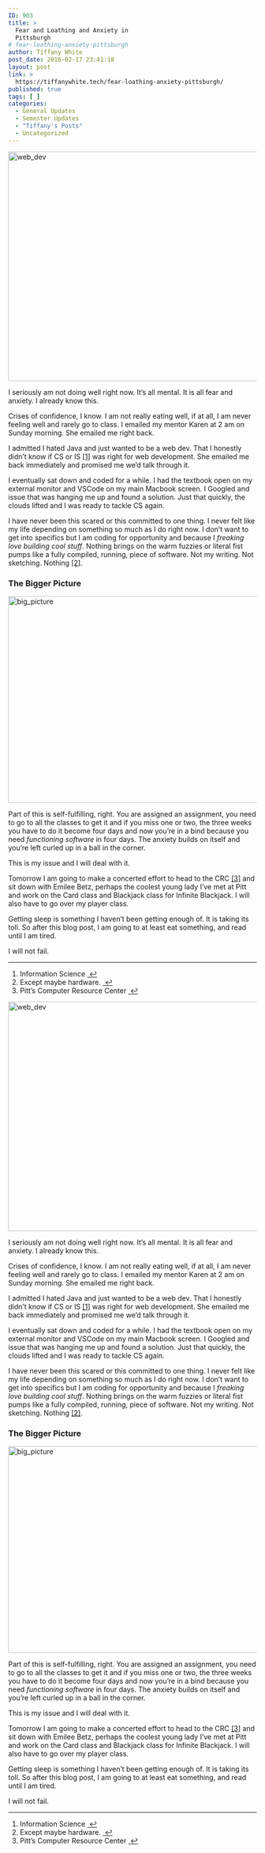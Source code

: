 ```yaml
---
ID: 903
title: >
  Fear and Loathing and Anxiety in
  Pittsburgh
# fear-loathing-anxiety-pittsburgh
author: Tiffany White
post_date: 2016-02-17 23:41:18
layout: post
link: >
  https://tiffanywhite.tech/fear-loathing-anxiety-pittsburgh/
published: true
tags: [ ]
categories:
  - General Updates
  - Semester Updates
  - "Tiffany's Posts"
  - Uncategorized
---
```



<img class="aligncenter" src="http://helloburgh.me/wp-content/uploads/2016/02/webdev.jpg" alt="web_dev" width="615" height="464" />

I seriously am not doing well right now. It’s all mental. It is all fear and anxiety. I already know this.

Crises of confidence, I know. I am not really eating well, if at all, I am never feeling well and rarely go to class. I emailed my mentor Karen at 2 am on Sunday morning. She emailed me right back.

I admitted I hated Java and just wanted to be a web dev. That I honestly didn’t know if CS or IS <a id="fnref:1" class="footnote" title:="see footnote" href="#fn:1">[1]</a> was right for web development. She emailed me back immediately and promised me we’d talk through it.

I eventually sat down and coded for a while. I had the textbook open on my external monitor and VSCode on my main Macbook screen. I Googled and issue that was hanging me up and found a solution. Just that quickly, the clouds lifted and I was ready to tackle CS again.

I have never been this scared or this committed to one thing. I never felt like my life depending on something so much as I do right now. I don’t want to get into specifics but I am coding for opportunity and because I <em>freaking love building cool stuff</em>. Nothing brings on the warm fuzzies or literal fist pumps like a fully compiled, running, piece of software. Not my writing. Not sketching. Nothing <a id="fnref:2" class="footnote" title:="see footnote" href="#fn:2">[2]</a>.
<h3>The Bigger Picture</h3>
<img class="aligncenter" src="http://helloburgh.me/wp-content/uploads/2016/02/bigger_picture.jpg" alt="big_picture" width="622" height="418" />

Part of this is self-fulfilling, right. You are assigned an assignment, you need to go to all the classes to get it and if you miss one or two, the three weeks you have to do it become four days and now you’re in a bind because you need <em>functioning software</em> in four days. The anxiety builds on itself and you’re left curled up in a ball in the corner.

This is my issue and I will deal with it.

Tomorrow I am going to make a concerted effort to head to the CRC <a id="fnref:3" class="footnote" title:="see footnote" href="#fn:3">[3]</a> and sit down with Emilee Betz, perhaps the coolest young lady I’ve met at Pitt and work on the Card class and Blackjack class for Infinite Blackjack. I will also have to go over my player class.

Getting sleep is something I haven’t been getting enough of. It is taking its toll. So after this blog post, I am going to at least eat something, and read until I am tired.

I will not fail.
<div class="footnotes">

<hr />

<ol>
	<li id="fn:1">Information Science <a class="reversefootnote" title:="return to article" href="#fnref:1"> ↩</a></li>
	<li id="fn:2">Except maybe hardware. <a class="reversefootnote" title:="return to article" href="#fnref:2"> ↩</a></li>
	<li id="fn:3">Pitt’s Computer Resource Center <a class="reversefootnote" title:="return to article" href="#fnref:3"> ↩</a></li>
</ol>
</div>




<img class="aligncenter" src="http://helloburgh.me/wp-content/uploads/2016/02/webdev.jpg" alt="web_dev" width="615" height="464" />

I seriously am not doing well right now. It’s all mental. It is all fear and anxiety. I already know this.

Crises of confidence, I know. I am not really eating well, if at all, I am never feeling well and rarely go to class. I emailed my mentor Karen at 2 am on Sunday morning. She emailed me right back.

I admitted I hated Java and just wanted to be a web dev. That I honestly didn’t know if CS or IS <a id="fnref:1" class="footnote" title:="see footnote" href="#fn:1">[1]</a> was right for web development. She emailed me back immediately and promised me we’d talk through it.

I eventually sat down and coded for a while. I had the textbook open on my external monitor and VSCode on my main Macbook screen. I Googled and issue that was hanging me up and found a solution. Just that quickly, the clouds lifted and I was ready to tackle CS again.

I have never been this scared or this committed to one thing. I never felt like my life depending on something so much as I do right now. I don’t want to get into specifics but I am coding for opportunity and because I <em>freaking love building cool stuff</em>. Nothing brings on the warm fuzzies or literal fist pumps like a fully compiled, running, piece of software. Not my writing. Not sketching. Nothing <a id="fnref:2" class="footnote" title:="see footnote" href="#fn:2">[2]</a>.
<h3>The Bigger Picture</h3>
<img class="aligncenter" src="http://helloburgh.me/wp-content/uploads/2016/02/bigger_picture.jpg" alt="big_picture" width="622" height="418" />

Part of this is self-fulfilling, right. You are assigned an assignment, you need to go to all the classes to get it and if you miss one or two, the three weeks you have to do it become four days and now you’re in a bind because you need <em>functioning software</em> in four days. The anxiety builds on itself and you’re left curled up in a ball in the corner.

This is my issue and I will deal with it.

Tomorrow I am going to make a concerted effort to head to the CRC <a id="fnref:3" class="footnote" title:="see footnote" href="#fn:3">[3]</a> and sit down with Emilee Betz, perhaps the coolest young lady I’ve met at Pitt and work on the Card class and Blackjack class for Infinite Blackjack. I will also have to go over my player class.

Getting sleep is something I haven’t been getting enough of. It is taking its toll. So after this blog post, I am going to at least eat something, and read until I am tired.

I will not fail.
<div class="footnotes">

<hr />

<ol>
	<li id="fn:1">Information Science <a class="reversefootnote" title:="return to article" href="#fnref:1"> ↩</a></li>
	<li id="fn:2">Except maybe hardware. <a class="reversefootnote" title:="return to article" href="#fnref:2"> ↩</a></li>
	<li id="fn:3">Pitt’s Computer Resource Center <a class="reversefootnote" title:="return to article" href="#fnref:3"> ↩</a></li>
</ol>
</div>





